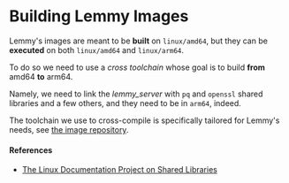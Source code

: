 # Building Lemmy Images

Lemmy's images are meant to be **built** on `linux/amd64`,
but they can be **executed** on both `linux/amd64` and `linux/arm64`.

To do so we need to use a _cross toolchain_ whose goal is to build
**from** amd64 **to** arm64.

Namely, we need to link the _lemmy_server_ with `pq` and `openssl`
shared libraries and a few others, and they need to be in `arm64`,
indeed.

The toolchain we use to cross-compile is specifically tailored for
Lemmy's needs, see [the image repository][image-repo].

#### References

- [The Linux Documentation Project on Shared Libraries][tldp-lib]

[tldp-lib]: https://tldp.org/HOWTO/Program-Library-HOWTO/shared-libraries.html
[image-repo]: https://github.com/raskyld/lemmy-cross-toolchains
